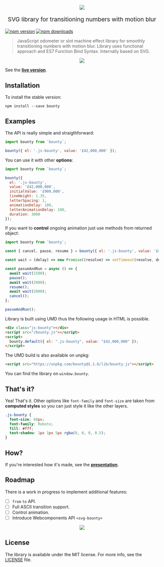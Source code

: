 <p align="center">
  <img src ="docs/bounty.PNG"/>
</p>
<p align="center" style="font-size: 1.2rem;">SVG library for transitioning numbers with motion blur</p>

[![npm version](https://badge.fury.io/js/bounty.svg)](https://www.npmjs.com/package/bounty)
[![npm downloads](https://img.shields.io/npm/dt/bounty.svg?maxAge=2592000)](https://www.npmjs.com/package/bounty)

> JavaScript odometer or slot machine effect library for smoothly transitioning numbers with motion blur. Library uses functional approach and ES7 Function Bind Syntax. Internally based on SVG.

<p align="center"><img src ="docs/logo.gif"/></p>

See the **[live version](https://coderitual.github.io/bounty/examples/)**.

## Installation

To install the stable version:

`npm install --save bounty`

## Examples

The API is really simple and straigthforward:

```js
import bounty from `bounty`;

bounty({ el: '.js-bounty', value: '£42,000,000' });
```

You can use it with other **options**:

```js
import bounty from `bounty`;

bounty({
  el: '.js-bounty',
  value: '£42,000,000',
  initialValue: '£900,000',
  lineHeight: 1.35,
  letterSpacing: 1,
  animationDelay: 100,
  letterAnimationDelay: 100,
  duration: 3000
});
```

If you want to **control** ongoing animation just use methods from returned object:

```js
import bounty from `bounty`;

const { cancel, pause, resume } = bounty({ el: '.js-bounty', value: '£42,000,000' });

const wait = (delay) => new Promise((resolve) => setTimeout(resolve, delay));

const pasueAndRun = async () => {
  await wait(1500);
  pause();
  await wait(2000);
  resume();
  await wait(2000);
  cancel();
};

pasueAndRun();
```

Library is built using UMD thus the following usage in HTML is possible.

```html
<div class="js-bounty"></div>
<script src="/bounty.js"></script>
<script>
  bounty.default({ el: ".js-bounty", value: "£42,000,000" });
</script>
```

The UMD build is also available on unpkg:

```html
<script src="https://unpkg.com/bounty@1.1.6/lib/bounty.js"></script>
```

You can find the library on `window.bounty`.

## That's it?

Yea! That's it. Other options like `font-family` and `font-size` are taken from **computed styles** so you can just style it like the other layers.

```css
.js-bounty {
  font-size: 60px;
  font-family: Roboto;
  fill: #fff;
  text-shadow: 1px 1px 5px rgba(0, 0, 0, 0.5);
}
```

## How?

If you're interested how it's made, see the **[presentation](http://slides.com/coderitual/odoo-js)**.

## Roadmap

There is a work in progress to implement additional features:

- [ ] `from` `to` API.
- [ ] Full ASCII transition support.
- [ ] Control animation.
- [ ] Introduce Webcomponents API `<svg-bounty>`

<p align="center"><img src ="docs/example2.gif"/></p>

## License

The library is available under the MIT license. For more info, see the [LICENSE](LICENSE) file.
